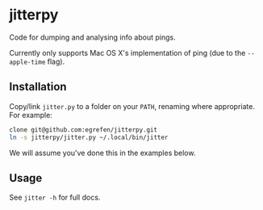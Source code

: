 # jitterpy
Code for dumping and analysing info about pings.

Currently only supports Mac OS X's implementation of ping (due to the `--apple-time` flag).

## Installation

Copy/link `jitter.py` to a folder on your `PATH`, renaming where appropriate. For example:

```bash
clone git@github.com:egrefen/jitterpy.git
ln -s jitterpy/jitter.py ~/.local/bin/jitter
```

We will assume you've done this in the examples below.

## Usage

See `jitter -h` for full docs.